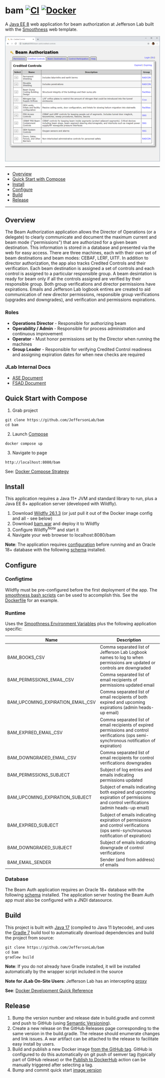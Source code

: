 # bam [![CI](https://github.com/JeffersonLab/bam/actions/workflows/ci.yml/badge.svg)](https://github.com/JeffersonLab/bam/actions/workflows/ci.yml) [![Docker](https://img.shields.io/docker/v/jeffersonlab/bam?sort=semver&label=DockerHub)](https://hub.docker.com/r/jeffersonlab/bam)
A [Java EE 8](https://en.wikipedia.org/wiki/Jakarta_EE) web application for beam authorization at Jefferson Lab built with the [Smoothness](https://github.com/JeffersonLab/smoothness) web template.

![Screenshot](https://github.com/JeffersonLab/bam/raw/main/Screenshot.png?raw=true "Screenshot")

---
 - [Overview](https://github.com/JeffersonLab/bam#overview)
 - [Quick Start with Compose](https://github.com/JeffersonLab/bam#quick-start-with-compose) 
 - [Install](https://github.com/JeffersonLab/bam#install)
 - [Configure](https://github.com/JeffersonLab/bam#configure)
 - [Build](https://github.com/JeffersonLab/bam#build)
 - [Release](https://github.com/JeffersonLab/bam#release)
---

## Overview
The Beam Authorization application allows the Director of Operations (or a delegate) to clearly communicate and document the maximum current and beam mode ("permissions") that are authorized for a given beam destination.  This information is stored in a database and presented via the web for easy access.   There are three machines, each with their own set of beam destinations and beam modes: CEBAF, LERF, UITF.  In addition to director authorization, the app also tracks Credited Controls and their verification.  Each beam destination is assigned a set of controls and each control is assigned to a particular responsible group.  A beam desintation is ready for beam only if all the controls assigned are verified by their responsible group.  Both group verifications and director permissions have expirations.   Emails and Jefferson Lab logbook entires are created to aid communication of new director permissions, responsible group verifications (upgrades and downgrades), and verification and permissions expirations.

### Roles
 - **Operations Director** - Responsible for authorizing beam
 - **Operability / Admin** - Responsible for process administration and continuous improvement
 - **Operator** - Must honor permissions set by the Director when running the machines
 - **Group Leader** - Responsible for verifying Credited Control readiness and assigning expiration dates for when new checks are required

### JLab Internal Docs
 - [ASE Document](https://jlabdoc.jlab.org/docushare/dsweb/Get/Document-187898)
 - [FSAD Document](https://jlabdoc.jlab.org/docushare/dsweb/Get/Document-21395)

## Quick Start with Compose
1. Grab project
```
git clone https://github.com/JeffersonLab/bam
cd bam
```
2. Launch [Compose](https://github.com/docker/compose)
```
docker compose up
```
3. Navigate to page
```
http://localhost:8080/bam
```

See: [Docker Compose Strategy](https://gist.github.com/slominskir/a7da801e8259f5974c978f9c3091d52c)

## Install
This application requires a Java 11+ JVM and standard library to run, plus a Java EE 8+ application server (developed with Wildfly).

1. Download [Wildfly 26.1.3](https://www.wildfly.org/downloads/) (or just pull it out of the Docker image config and all - see below)
2. Download [bam.war](https://github.com/JeffersonLab/bam/releases) and deploy it to Wildfly
3. Configure Wildfly<sup>Note</sup> and start it
4. Navigate your web browser to localhost:8080/bam

**Note**: The application requires [configuration](https://github.com/JeffersonLab/bam#configure) before running and an Oracle 18+ database with the following [schema](https://github.com/JeffersonLab/bam/tree/main/docker/oracle/setup) installed.

## Configure

### Configtime
Wildfly must be pre-configured before the first deployment of the app.  The [smoothness bash scripts](https://github.com/JeffersonLab/smoothness#configtime) can be used to accomplish this.  See the [Dockerfile](https://github.com/JeffersonLab/bam/blob/main/Dockerfile) for an example.

### Runtime
Uses the [Smoothness Environment Variables](https://github.com/JeffersonLab/smoothness#global-runtime) plus the following application specific:

| Name                              | Description                                                                                                                                 |
|-----------------------------------|---------------------------------------------------------------------------------------------------------------------------------------------|
| BAM_BOOKS_CSV                     | Comma separated list of Jefferson Lab Logbook names to log to when permissions are updated or controls are downgraded                       |
| BAM_PERMISSIONS_EMAIL_CSV         | Comma separated list of email recipients of permissions updated email                                                                       |
| BAM_UPCOMING_EXPIRATION_EMAIL_CSV | Comma separated list of email recipients of both expired and upcoming expirations (admin heads-up email)                                    |
| BAM_EXPIRED_EMAIL_CSV             | Comma separated list of email recipients of expired permissions and control verifications (ops semi-synchronous notification of expiration) |
| BAM_DOWNGRADED_EMAIL_CSV          | Comma separated list of email recipients for control verifications downgrades                                                               |
| BAM_PERMISSIONS_SUBJECT           | Subject of log entries and emails indicating permissions updated                                                                            |
| BAM_UPCOMING_EXPIRATION_SUBJECT   | Subject of emails indicating both expired and upcoming expiration of permissions and control verifications (admin heads-up email)           |
| BAM_EXPIRED_SUBJECT               | Subject of emails indicating expiration of permissions and control verifications (ops semi-synchrounous notification of expiration)         |
| BAM_DOWNGRADED_SUBJECT            | Subject of emails indicating downgrade of control verifications                                                                             |
| BAM_EMAIL_SENDER                  | Sender (and from address) of emails                                                                                                         |

### Database
The Beam Auth application requires an Oracle 18+ database with the following [schema](https://github.com/JeffersonLab/bam/tree/main/docker/oracle/setup) installed.   The application server hosting the Beam Auth app must also be configured with a JNDI datasource.

## Build
This project is built with [Java 17](https://adoptium.net/) (compiled to Java 11 bytecode), and uses the [Gradle 7](https://gradle.org/) build tool to automatically download dependencies and build the project from source:

```
git clone https://github.com/JeffersonLab/bam
cd bam
gradlew build
```
**Note**: If you do not already have Gradle installed, it will be installed automatically by the wrapper script included in the source

**Note for JLab On-Site Users**: Jefferson Lab has an intercepting [proxy](https://gist.github.com/slominskir/92c25a033db93a90184a5994e71d0b78)

**See**: [Docker Development Quick Reference](https://gist.github.com/slominskir/a7da801e8259f5974c978f9c3091d52c#development-quick-reference)

## Release
1. Bump the version number and release date in build.gradle and commit and push to GitHub (using [Semantic Versioning](https://semver.org/)).
2. Create a new release on the GitHub Releases page corresponding to the same version in the build.gradle.   The release should enumerate changes and link issues.   A war artifact can be attached to the release to facilitate easy install by users.
3. Build and publish a new Docker image [from the GitHub tag](https://gist.github.com/slominskir/a7da801e8259f5974c978f9c3091d52c#8-build-an-image-based-of-github-tag). GitHub is configured to do this automatically on git push of semver tag (typically part of GitHub release) or the [Publish to DockerHub](https://github.com/JeffersonLab/bam/actions/workflows/docker-publish.yml) action can be manually triggered after selecting a tag.
4. Bump and commit quick start [image version](https://github.com/JeffersonLab/bam/blob/main/docker-compose.override.yml)

